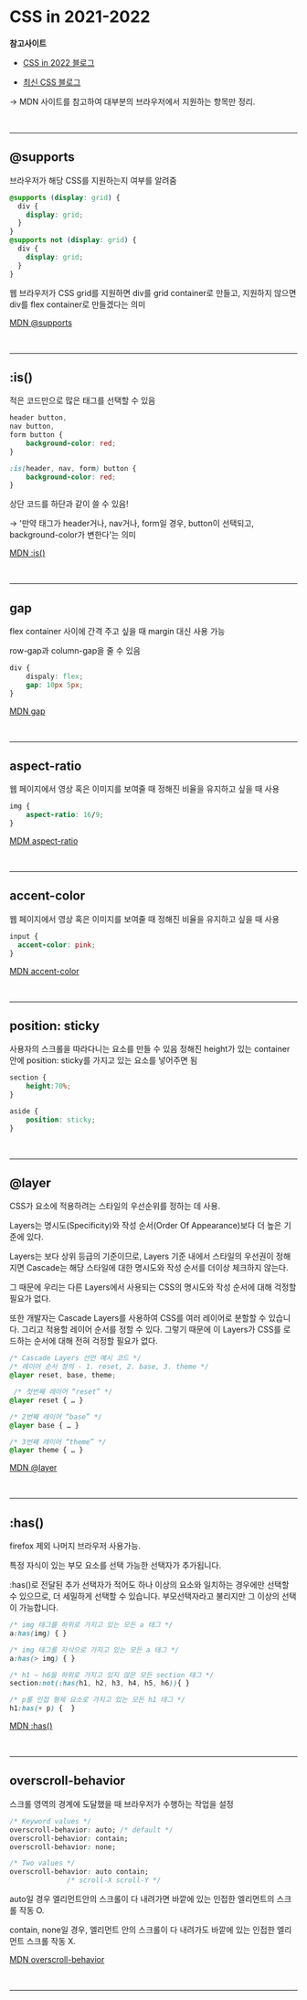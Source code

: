 # CSS in 2021-2022

**참고사이트**

- [CSS in 2022 블로그](https://wit.nts-corp.com/2022/02/24/6490)

- [최신 CSS 블로그](https://velog.io/@whdbqls424/%EC%B5%9C%EC%8B%A0-CSS-%EA%B8%B0%EB%8A%A5)

-> MDN 사이트를 참고하여 대부분의 브라우저에서 지원하는 항목만 정리.

<br>

---

## @supports

브라우저가 해당 CSS를 지원하는지 여부를 알려줌

```css
@supports (display: grid) {
  div {
    display: grid;
  }
}
@supports not (display: grid) {
  div {
    display: grid;
  }
}
```

웹 브라우저가 CSS grid를 지원하면 div를 grid container로 만들고, 지원하지 않으면 div를 flex container로 만들겠다는 의미

[MDN @supports](https://developer.mozilla.org/ko/docs/Web/CSS/@supports)

<br>

---

## :is()

적은 코드만으로 많은 태그를 선택할 수 있음

```css
header button,
nav button,
form button {
	background-color: red;
}

:is(header, nav, form) button {
	background-color: red;
}
```

상단 코드를 하단과 같이 쓸 수 있음!

→ '만약 태그가 header거나, nav거나, form일 경우, button이 선택되고, background-color가 변한다'는 의미

[MDN :is()](https://developer.mozilla.org/en-US/docs/Web/CSS/:is)

<br>

---

## gap

flex container 사이에 간격 주고 싶을 때 margin 대신 사용 가능

row-gap과 column-gap을 줄 수 있음

```css
div {
	dispaly: flex;
    gap: 10px 5px;
}
```

[MDN gap](https://developer.mozilla.org/ko/docs/Web/CSS/gap)

<br>

---

## aspect-ratio

웹 페이지에서 영상 혹은 이미지를 보여줄 때 정해진 비율을 유지하고 싶을 때 사용

```css
img {
	aspect-ratio: 16/9;
}
```

[MDM aspect-ratio](https://developer.mozilla.org/en-US/docs/Web/CSS/aspect-ratio)

<br>

---

## accent-color

웹 페이지에서 영상 혹은 이미지를 보여줄 때 정해진 비율을 유지하고 싶을 때 사용

```css
input {
  accent-color: pink;
}
```

[MDN accent-color](https://developer.mozilla.org/en-US/docs/Web/CSS/accent-color)

<br>

---

## position: sticky

사용자의 스크롤을 따라다니는 요소를 만들 수 있음
정해진 height가 있는 container 안에 position: sticky를 가지고 있는 요소를 넣어주면 됨

```css
section {
	height:70%;
}

aside {
	position: sticky;
}
```

<br>

---

## @layer

CSS가 요소에 적용하려는 스타일의 우선순위를 정하는 데 사용.

Layers는 명시도(Specificity)와 작성 순서(Order Of Appearance)보다 더 높은 기준에 있다.

Layers는 보다 상위 등급의 기준이므로, Layers 기준 내에서 스타일의 우선권이 정해지면 Cascade는 해당 스타일에 대한 명시도와 작성 순서를 더이상 체크하지 않는다.

그 때문에 우리는 다른 Layers에서 사용되는 CSS의 명시도와 작성 순서에 대해 걱정할 필요가 없다.

또한 개발자는 Cascade Layers를 사용하여 CSS를 여러 레이어로 분할할 수 있습니다. 그리고 적용할 레이어 순서를 정할 수 있다. 그렇기 때문에 이 Layers가 CSS를 로드하는 순서에 대해 전혀 걱정할 필요가 없다.

```css
/* Cascade Layers 선언 예시 코드 */
/* 레이어 순서 정의 - 1. reset, 2. base, 3. theme */
@layer reset, base, theme;

 /* 첫번째 레이어 “reset” */
@layer reset { … }

/* 2번째 레이어 “base” */
@layer base { … }

/* 3번째 레이어 “theme” */
@layer theme { … }
```

[MDN @layer](https://developer.mozilla.org/en-US/docs/Web/CSS/@layer)

<br>

---

## :has()

firefox 제외 나머지 브라우저 사용가능.

특정 자식이 있는 부모 요소를 선택 가능한 선택자가 추가됩니다.

:has()로 전달된 추가 선택자가 적어도 하나 이상의 요소와 일치하는 경우에만 선택할 수 있으므로, 더 세밀하게 선택할 수 있습니다.
부모선택자라고 불리지만 그 이상의 선택이 가능합니다.

```css
/* img 태그를 하위로 가지고 있는 모든 a 태그 */
a:has(img) { }

/* img 태그를 자식으로 가지고 있는 모든 a 태그 */
a:has(> img) { }

/* h1 ~ h6을 하위로 가지고 있지 않은 모든 section 태그 */
section:not(:has(h1, h2, h3, h4, h5, h6)){ }

/* p를 인접 형제 요소로 가지고 있는 모든 h1 태그 */
h1:has(+ p) {  }
```

[MDN :has()](https://developer.mozilla.org/en-US/docs/Web/CSS/:has)

<br>

---

## overscroll-behavior

스크롤 영역의 경계에 도달했을 때 브라우저가 수행하는 작업을 설정

```css
/* Keyword values */
overscroll-behavior: auto; /* default */
overscroll-behavior: contain;
overscroll-behavior: none;

/* Two values */
overscroll-behavior: auto contain;
              /* scroll-X scroll-Y */
```

auto일 경우 엘리먼트안의 스크롤이 다 내려가면 바깥에 있는 인접한 엘리먼트의 스크롤 작동 O.

contain, none일 경우, 엘리먼트 안의 스크롤이 다 내려가도 바깥에 있는 인접한 엘리먼트 스크롤 작동 X.

[MDN overscroll-behavior](https://developer.mozilla.org/en-US/docs/Web/CSS/overscroll-behavior)

<br>

---